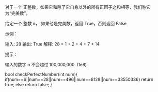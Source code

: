 对于一个 正整数，如果它和除了它自身以外的所有正因子之和相等，我们称它为“完美数”。

给定一个 整数 n， 如果他是完美数，返回 True，否则返回 False

 

示例：

输入: 28
输出: True
解释: 28 = 1 + 2 + 4 + 7 + 14


 

提示：

输入的数字 n 不会超过 100,000,000. (1e8)

bool checkPerfectNumber(int num){
    if(num==6||num==28||num==496||num==8128||num==33550336)
    return true;
    else return false;
}
